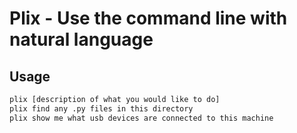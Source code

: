 # Plix - Use the command line with natural language

## Usage

```bash
plix [description of what you would like to do]
plix find any .py files in this directory
plix show me what usb devices are connected to this machine
```